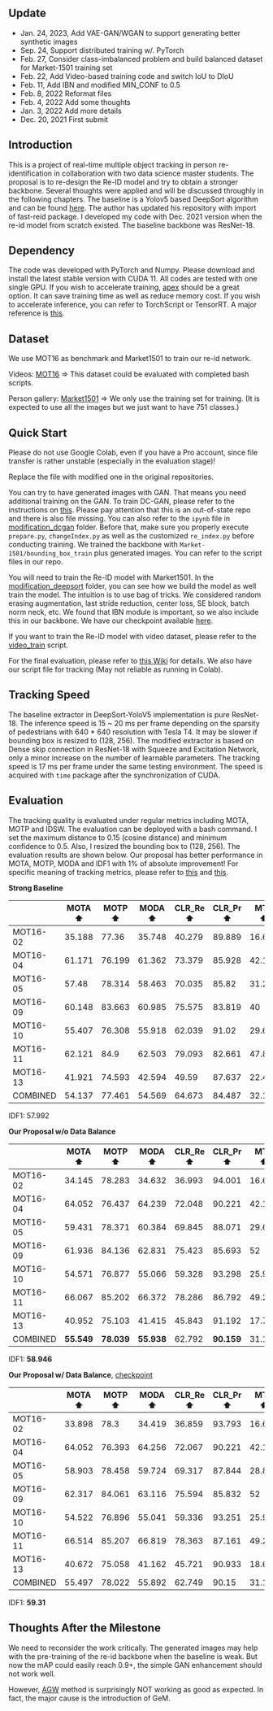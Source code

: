 ## Update

- Jan. 24, 2023, Add VAE-GAN/WGAN to support generating better synthetic images
- Sep. 24, Support distributed training w/. PyTorch
- Feb. 27, Consider class-imbalanced problem and build balanced dataset for Market-1501 training set
- Feb. 22, Add Video-based training code and switch IoU to DIoU
- Feb. 11, Add IBN and modified MIN_CONF to 0.5
- Feb. 8, 2022 Reformat files
- Feb. 4, 2022  Add some thoughts 
- Jan. 3, 2022  Add more details
- Dec. 20, 2021  First submit



## Introduction

This is a project of real-time multiple object tracking in person re-identification in collaboration with two data science master students. The proposal is to re-design the Re-ID model and try to obtain a stronger backbone. Several thoughts were applied and will be discussed throughly in the following chapters. The baseline is a Yolov5 based DeepSort algorithm and can be found [here](https://github.com/mikel-brostrom/Yolov5_DeepSort_Pytorch). The author has updated his repository with import of fast-reid package. I developed my code with Dec. 2021 version when the re-id model from scratch existed. The baseline backbone was ResNet-18.



## Dependency

The code was developed with PyTorch and Numpy. Please download and install the latest stable version with CUDA 11. All codes are tested with one single GPU. If you wish to accelerate training, [apex](https://github.com/NVIDIA/apex) should be a great option. It can save training time as well as reduce memory cost. If you wish to accelerate inference, you can refer to TorchScript or TensorRT. A major reference is [this](https://developer.nvidia.com/blog/accelerating-inference-up-to-6x-faster-in-pytorch-with-torch-tensorrt/).



## Dataset

We use MOT16 as benchmark and Market1501 to train our re-id network.

Videos: [MOT16](https://motchallenge.net/data/MOT16/) => This dataset could be evaluated with completed bash scripts.

Person gallery: [Market1501](https://www.kaggle.com/pengcw1/market-1501/data) => We only use the training set for training. (It is expected to use all the images but we just want to have 751 classes.)



## Quick Start

Please do not use Google Colab, even if you have a Pro account, since file transfer is rather unstable (especially in the evaluation stage)!

Replace the file with modified one in the original repositories.

You can try to have generated images with GAN. That means you need additional training on the GAN. To train DC-GAN, please refer to the instructions on [this](https://github.com/qiaoguan/Person-reid-GAN-pytorch/tree/master/DCGAN-tensorflow). Please pay attention that this is an out-of-state repo and there is also file missing. You can also refer to the `ipynb` file in [modification_dcgan](https://github.com/SuperbTUM/real-time-person-ReID-tracking/tree/main/modification_dcgan) folder. Before that, make sure you properly execute `prepare.py`, `changeIndex.py` as well as the customized `re_index.py` before conducting training. We trained the backbone with `Market-1501/bounding_box_train` plus generated images. You can refer to the script files in our repo. 

You will need to train the Re-ID model with Market1501. In the [modification_deepsort](https://github.com/SuperbTUM/real-time-person-ReID-tracking/tree/main/modification_deepsort) folder, you can see how we build the model as well train the model. The intuition is to use bag of tricks. We considered random erasing augmentation, last stride reduction, center loss, SE block, batch norm neck, etc. We found that IBN module is important, so we also include this in our backbone. We have our checkpoint available [here](https://drive.google.com/file/d/1Ta89D7WXhL_H2lR_eYEyLuWfZEFdNEXo/view?usp=sharing). 

If you want to train the Re-ID model with video dataset, please refer to the [video_train](https://github.com/SuperbTUM/real-time-person-ReID-tracking/tree/main/modification_deepsort/mot16_train.py) script.

For the final evaluation, please refer to [this Wiki](https://github.com/mikel-brostrom/Yolov5_DeepSort_Pytorch/wiki/Evaluation) for details. We also have our script file for tracking (May not reliable as running in Colab).



## Tracking Speed

The baseline extractor in DeepSort-YoloV5 implementation is pure ResNet-18. The inference speed is 15 ~ 20 ms per frame depending on the sparsity of pedestrians with 640 * 640 resolution with Tesla T4. It may be slower if bounding box is resized to (128, 256). The modified extractor is based on Dense skip connection in ResNet-18 with Squeeze and Excitation Network, only a minor increase on the number of learnable parameters. The tracking speed is 17 ms per frame under the same testing environment. The speed is acquired with `time` package after the synchronization of CUDA.



## Evaluation

The tracking quality is evaluated under regular metrics including MOTA, MOTP and IDSW. The evaluation can be deployed with a bash command. I set the maximum distance to 0.15 (cosine distance) and minimum confidence to 0.5. Also, I resized the bounding box to (128, 256). The evaluation results are shown below. Our proposal has better performance in MOTA, MOTP, MODA and IDF1 with 1% of absolute improvement! For specific meaning of tracking metrics, please refer to [this](https://link.springer.com/content/pdf/10.1007/s11263-020-01375-2.pdf) and [this](https://link.springer.com/content/pdf/10.1155/2008/246309.pdf).

**Strong Baseline**

|          | MOTA ⬆ | MOTP ⬆ | MODA ⬆ | CLR_Re ⬆ | CLR_Pr ⬆ | MTR ⬆  | PTR ⬆  | MLR ⬇  | sMOTA ⬆ | CLR_TP ⬆ | CLR_FN ⬇ | CLR_FP ⬇ | IDSW ⬇ | MT ⬆ | PT ⬆ | ML ⬇ | Frag ⬇ |
| -------- | ------ | ------ | ------ | -------- | -------- | ------ | ------ | ------ | ------- | -------- | -------- | -------- | ------ | ---- | ---- | ---- | ------ |
| MOT16-02 | 35.188 | 77.36  | 35.748 | 40.279   | 89.889   | 16.667 | 42.593 | 40.741 | 26.068  | 7183     | 10650    | 808      | 100    | 9    | 23   | 22   | 287    |
| MOT16-04 | 61.171 | 76.199 | 61.362 | 73.379   | 85.928   | 42.169 | 42.169 | 15.663 | 43.706  | 34897    | 12660    | 5715     | 91     | 35   | 35   | 13   | 468    |
| MOT16-05 | 57.48  | 78.314 | 58.463 | 70.035   | 85.82    | 31.2   | 55.2   | 13.6   | 42.293  | 4775     | 2043     | 789      | 67     | 39   | 69   | 17   | 181    |
| MOT16-09 | 60.148 | 83.663 | 60.985 | 75.575   | 83.819   | 40     | 56     | 4      | 47.802  | 3973     | 1284     | 767      | 44     | 10   | 14   | 1    | 127    |
| MOT16-10 | 55.407 | 76.308 | 55.918 | 62.039   | 91.02    | 29.63  | 51.852 | 18.519 | 40.708  | 7642     | 4676     | 754      | 63     | 16   | 28   | 10   | 452    |
| MOT16-11 | 62.121 | 84.9   | 62.503 | 79.093   | 82.661   | 47.826 | 42.029 | 10.145 | 50.178  | 7256     | 1918     | 1522     | 35     | 33   | 29   | 7    | 159    |
| MOT16-13 | 41.921 | 74.593 | 42.594 | 49.59    | 87.637   | 22.43  | 43.925 | 33.645 | 29.322  | 5678     | 5772     | 801      | 77     | 24   | 47   | 36   | 279    |
| COMBINED | 54.137 | 77.461 | 54.569 | 64.673   | 84.487   | 32.108 | 47.389 | 20.503 | 39.676  | 71404    | 39003    | 11156    | 477    | 166  | 245  | 106  | 1953   |

IDF1: 57.992

  **Our Proposal w/o Data Balance**

|          | MOTA ⬆     | MOTP ⬆     | MODA ⬆     | CLR_Re ⬆ | CLR_Pr ⬆   | MTR ⬆  | PTR ⬆  | MLR ⬇  | sMOTA ⬆    | CLR_TP ⬆ | CLR_FN ⬇ | CLR_FP ⬇ | IDSW ⬇  | MT ⬆ | PT ⬆ | ML ⬇ | Frag ⬇   |
| -------- | ---------- | ---------- | ---------- | -------- | ---------- | ------ | ------ | ------ | ---------- | -------- | -------- | -------- | ------- | ---- | ---- | ---- | -------- |
| MOT16-02 | 34.145     | 78.283     | 34.632     | 36.993   | 94.001     | 16.667 | 37.037 | 46.296 | 26.111     | 6597     | 11236    | 421      | 87      | 9    | 20   | 25   | 175      |
| MOT16-04 | 64.052     | 76.437     | 64.239     | 72.048   | 90.221     | 42.169 | 40.964 | 16.867 | 47.074     | 34264    | 13293    | 3714     | 89      | 35   | 34   | 14   | 381      |
| MOT16-05 | 59.431     | 78.371     | 60.384     | 69.845   | 88.071     | 29.6   | 57.6   | 12.8   | 44.324     | 4762     | 2056     | 645      | 65      | 37   | 72   | 16   | 169      |
| MOT16-09 | 61.936     | 84.136     | 62.831     | 75.423   | 85.693     | 52     | 44     | 4      | 49.972     | 3965     | 1292     | 662      | 47      | 13   | 11   | 1    | 84       |
| MOT16-10 | 54.571     | 76.877     | 55.066     | 59.328   | 93.298     | 25.926 | 50     | 24.074 | 40.852     | 7308     | 5010     | 525      | 61      | 14   | 27   | 13   | 346      |
| MOT16-11 | 66.067     | 85.202     | 66.372     | 78.286   | 86.792     | 49.275 | 34.783 | 15.942 | 54.482     | 7182     | 1992     | 1093     | 28      | 34   | 24   | 11   | 82       |
| MOT16-13 | 40.952     | 75.103     | 41.415     | 45.843   | 91.192     | 17.757 | 44.86  | 37.383 | 29.539     | 5249     | 6201     | 507      | 53      | 19   | 48   | 40   | 208      |
| COMBINED | **55.549** | **78.039** | **55.938** | 62.792   | **90.159** | 31.141 | 45.648 | 23.211 | **41.759** | 69327    | 41080    | **7567** | **430** | 161  | 236  | 120  | **1445** |

IDF1: **58.946**

**Our Proposal w/ Data Balance**, [checkpoint](https://drive.google.com/file/d/1-NKAC0__QOK28zKXD0dqiv6pihlCcZLK/view?usp=sharing)

|          | MOTA ⬆ | MOTP ⬆ | MODA ⬆ | CLR_Re ⬆ | CLR_Pr ⬆ | MTR ⬆  | PTR ⬆  | MLR ⬇  | sMOTA ⬆ | CLR_TP ⬆ | CLR_FN ⬇ | CLR_FP ⬇ | IDSW ⬇ | MT ⬆ | PT ⬆ | ML ⬇ | Frag ⬇ |
| -------- | ------ | ------ | ------ | -------- | -------- | ------ | ------ | ------ | ------- | -------- | -------- | -------- | ------ | ---- | ---- | ---- | ------ |
| MOT16-02 | 33.898 | 78.3   | 34.419 | 36.859   | 93.793   | 16.667 | 38.889 | 44.444 | 25.899  | 6573     | 11260    | 435      | 93     | 9    | 21   | 24   | 178    |
| MOT16-04 | 64.052 | 76.393 | 64.256 | 72.067   | 90.221   | 42.169 | 40.964 | 16.867 | 47.039  | 34273    | 13284    | 3715     | 97     | 35   | 34   | 14   | 387    |
| MOT16-05 | 58.903 | 78.458 | 59.724 | 69.317   | 87.844   | 28.8   | 56.8   | 14.4   | 43.971  | 4726     | 2092     | 654      | 56     | 36   | 71   | 18   | 159    |
| MOT16-09 | 62.317 | 84.061 | 63.116 | 75.594   | 85.832   | 52     | 44     | 4      | 50.268  | 3974     | 1283     | 656      | 42     | 13   | 11   | 1    | 88     |
| MOT16-10 | 54.522 | 76.896 | 55.041 | 59.336   | 93.251   | 25.926 | 50     | 24.074 | 40.813  | 7309     | 5009     | 529      | 64     | 14   | 27   | 13   | 339    |
| MOT16-11 | 66.514 | 85.207 | 66.819 | 78.363   | 87.161   | 49.275 | 34.783 | 15.942 | 54.922  | 7189     | 1985     | 1059     | 28     | 34   | 24   | 11   | 77     |
| MOT16-13 | 40.672 | 75.058 | 41.162 | 45.721   | 90.933   | 18.692 | 44.86  | 36.449 | 29.269  | 5235     | 6215     | 522      | 56     | 20   | 48   | 39   | 204    |
| COMBINED | 55.497 | 78.022 | 55.892 | 62.749   | 90.15    | 31.141 | 45.648 | 23.211 | 41.706  | 69279    | 41128    | 7570     | 436    | 161  | 236  | 120  | 1432   |

IDF1: **59.31**



## Thoughts After the Milestone

We need to reconsider the work critically. The generated images may help with the pre-training of the re-id backbone when the baseline is weak. But now the mAP could easily reach 0.9+, the simple GAN enhancement should not work well.

However, [AGW](https://github.com/mangye16/ReID-Survey) method is surprisingly NOT working as good as expected. In fact, the major cause is the introduction of GeM.
